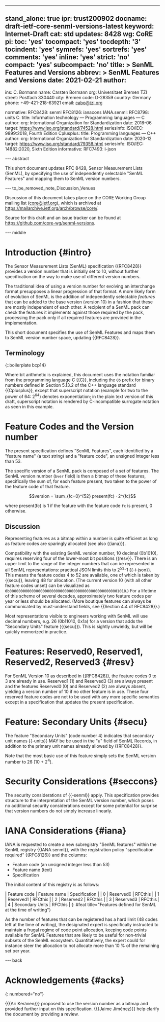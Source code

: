 ---
stand_alone: true
ipr: trust200902
docname: draft-ietf-core-senml-versions-latest
keyword: Internet-Draft
cat: std
updates: 8428
wg: CoRE
pi:
  toc: 'yes'
  tocompact: 'yes'
  tocdepth: '3'
  tocindent: 'yes'
  symrefs: 'yes'
  sortrefs: 'yes'
  comments: 'yes'
  inline: 'yes'
  strict: 'no'
  compact: 'yes'
  subcompact: 'no'
title: >
  SenML Features and Versions
abbrev: >
  SenML Features and Versions
date: 2021-02-21
author:
-
  ins: C. Bormann
  name: Carsten Bormann
  org: Universitaet Bremen TZI
  street: Postfach 330440
  city: Bremen
  code: D-28359
  country: Germany
  phone: +49-421-218-63921
  email: cabo@tzi.org

normative:
  RFC8428: senml
  RFC8126: ianacons
  IANA.senml:
  RFC8798: units
  C:
    title: Information technology — Programming languages — C
    author:
      org: International Organization for Standardization
    date: 2018-06
    target: https://www.iso.org/standard/74528.html
    seriesinfo:
      ISO/IEC: 9899:2018, Fourth Edition
  Cplusplus:
    title: Programming languages — C++
    author:
      org: International Organization for Standardization
    date: 2020-12
    target: https://www.iso.org/standard/79358.html
    seriesinfo:
      ISO/IEC: 14882:2020, Sixth Edition
informative:
  RFC7493: i-json

--- abstract

This short document updates RFC 8428, Sensor Measurement Lists
(SenML), by specifying the use of independently selectable "SenML
Features" and mapping them to SenML version numbers.

--- to_be_removed_note_Discussion_Venues

Discussion of this document takes place on the
CORE Working Group mailing list (core@ietf.org),
which is archived at
<https://mailarchive.ietf.org/arch/browse/core/>.

Source for this draft and an issue tracker can be found at
<https://github.com/core-wg/senml-versions>.

--- middle


# Introduction {#intro}


The Sensor Measurement Lists (SenML) specification {{RFC8428}} provides a version
number that is initially set to 10, without further
specification on the way to make use of different version numbers.

The traditional idea of using a version number for evolving an
interchange format presupposes a linear progression of that format.
A more likely form of evolution of SenML is the addition of
independently selectable _features_
that can be added to the base version (version 10) in a fashion that
these are mostly independent of each other.  A recipient of a SenML pack can check the
features it implements against those required by the pack, processing the
pack only if all required features are provided in the implementation.

This short document specifies the use of SenML Features and maps
them to SenML version number space, updating {{RFC8428}}.

## Terminology

{::boilerplate bcp14}

Where bit arithmetic is explained, this document uses the notation
familiar from the programming language C {{C}}, including the `0b`
prefix for binary numbers defined in Section 5.13.2 of the C++
language standard {{Cplusplus}}, except that superscript notation
(example for two to the power of 64: 2<sup>64</sup>) denotes
exponentiation; in the plain text version of this draft, superscript
notation is rendered by C-incompatible surrogate notation as seen in
this example.

# Feature Codes and the Version number

The present specification defines "SenML Features", each identified by a "feature
name" (a text string) and a "feature code", an unsigned integer less
than 53.

The specific version of a SenML pack is composed of a set of
features.
The SenML version number (`bver` field) is then a bitmap of these
features, specifically the sum of, for each feature present, two taken
to the power of the feature code of that feature.

~~~ math
version = \sum_{fc=0}^{52} present(fc) ⋅ 2^{fc}
~~~

where present(fc) is 1 if the feature with the feature code `fc` is
present, 0 otherwise.

## Discussion

Representing features as a bitmap within a number is quite efficient as long as
feature codes are sparingly allocated (see also {{iana}}).

Compatibility with the existing SenML version number, 10 decimal
(0b1010), requires reserving four of the lower-most bit positions {{resv}}.
There is an upper limit to the range of the integer numbers that can
be represented in all SenML representations: practical JSON limits
this to 2<sup>53</sup>-1 {{-i-json}}.
This means the feature codes 4 to 52 are available, one of which is
taken by {{secu}}, leaving 48 for allocation.
(The current version 10 (with all other feature codes unset) can be
visualized as `0b00000000000000000000000000000000000000000000000001010`.)
For a lifetime of this scheme of several decades, approximately two feature codes
per year or less should be allocated.
(More boutique features can always be communicated by must-understand
fields, see {{Section 4.4 of RFC8428}}.)

Most representations visible to engineers working with SenML will use
decimal numbers, e.g. 26 (0b11010, 0x1a) for a version that adds the
"Secondary Units" feature ({{secu}}).  This is sightly unwieldy, but
will be quickly memorized in practice.

# Features: Reserved0, Reserved1, Reserved2, Reserved3 {#resv}

For SenML Version 10 as described in {{RFC8428}}, the feature codes 0 to 3 are already in use.
Reserved1 (1) and Reserved3 (3) are always present
and the features Reserved0 (0) and Reserved2 (2) are always absent,
yielding a version number of 10 if no other feature is in use.
These four reserved feature codes are not to be used with any more specific
semantics except in a specification that updates the present specification.

# Feature: Secondary Units {#secu}

The feature "Secondary Units" (code number 4) indicates that secondary
unit names {{-units}} MAY be be used in the "u" field of SenML Records, in addition to the
primary unit names already allowed by {{RFC8428}}.

Note that the most basic use of this feature simply sets the SenML
version number to 26 (10 + 2<sup>4</sup>).

# Security Considerations {#seccons}

The security considerations of {{-senml}} apply.
This specification provides structure to the interpretation of the
SenML version number, which poses no additional security
considerations except for some potential for surprise that version
numbers do not simply increase linearly.

# IANA Considerations {#iana}

IANA is requested to create a new subregistry "SenML features" within the SenML
registry {{IANA.senml}}, with the registration policy "specification required" {{RFC8126}}
and the columns:

* Feature code (an unsigned integer less than 53)
* Feature name (text)
* Specification

The initial content of this registry is as follows:

| Feature code | Feature name    | Specification |
|            0 | Reserved0       | RFCthis       |
|            1 | Reserved1       | RFCthis       |
|            2 | Reserved2       | RFCthis       |
|            3 | Reserved3       | RFCthis       |
|            4 | Secondary Units | RFCthis       |
{: #feat title="Features defined for SenML at the time of writing"}

As the number of features that can be registered has a hard limit (48
codes left at the time of writing), the designated expert is
specifically instructed to maintain a frugal regime of code point
allocation, keeping code points available for SenML Features that are
likely to be useful for non-trivial subsets of the SenML ecosystem.
Quantitatively, the expert could for instance steer the allocation to
not allocate more than 10 % of the remaining set per year.

--- back

# Acknowledgements {#acks}
{: numbered="no"}

{{{Ari Keränen}}} proposed to use the version number as a bitmap and
provided further input on this specification.
{{{Jaime Jiménez}}} help clarify the document by providing a review.
